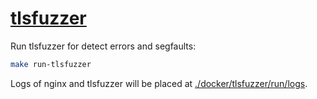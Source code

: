 # [tlsfuzzer](https://tlsfuzzer.readthedocs.io/en/latest/)

Run tlsfuzzer for detect errors and segfaults:
```bash
make run-tlsfuzzer
```

Logs of nginx and tlsfuzzer will be placed at [./docker/tlsfuzzer/run/logs](./docker/tlsfuzzer/run/logs).
